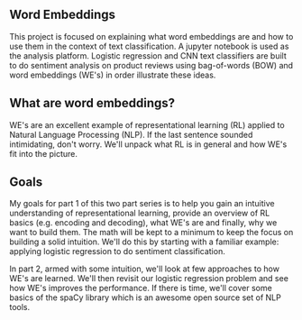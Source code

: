 ## Word Embeddings

This project is focused on explaining what word embeddings are and how to use them in the context of text classification.  A jupyter notebook is used as the analysis platform.  Logistic regression and CNN text classifiers are built to do sentiment analysis on product reviews using bag-of-words (BOW) and word embeddings (WE's) in order illustrate these ideas.


## What are word embeddings?

WE's are an excellent example of representational learning (RL) applied to Natural Language Processing (NLP). If the last sentence sounded intimidating, don't worry. We'll unpack what RL is in general and how WE's fit into the picture.

## Goals

My goals for part 1 of this two part series is to help you gain an intuitive understanding of representational learning, provide an overview of RL basics (e.g. encoding and decoding), what WE's are and finally, why we want to build them. The math will be kept to a minimum to keep the focus on building a solid intuition. We'll do this by starting with a familiar example: applying logistic regression to do sentiment classification.

In part 2, armed with some intuition, we'll look at few approaches to how WE's are learned. We'll then revisit our logistic regression problem and see how WE's improves the performance. If there is time, we'll cover some basics of the spaCy library which is an awesome open source set of NLP tools.